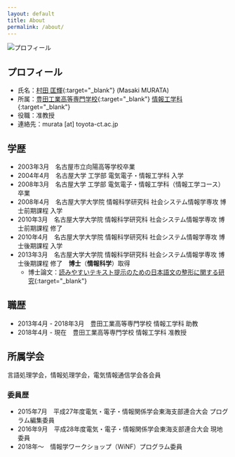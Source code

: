 ```yaml
---
layout: default
title: About
permalink: /about/
---
```


![プロフィール]({{site.baseurl}}/assets/images/profile.jpg)

## プロフィール

- 氏名：[村田 匡輝](https://researchmap.jp/Masaki_MURATA){:target="_blank"} (Masaki MURATA)
- 所属：[豊田工業高等専門学校](https://www.toyota-ct.ac.jp/j/index.php){:target="_blank"} [情報工学科](https://www.ice.toyota-ct.ac.jp/jp/){:target="_blank"}
- 役職：准教授
- 連絡先：murata [at] toyota-ct.ac.jp

## 学歴

- 2003年3月　名古屋市立向陽高等学校卒業
- 2004年4月　名古屋大学 工学部 電気電子・情報工学科 入学
- 2008年3月　名古屋大学 工学部 電気電子・情報工学科（情報工学コース） 卒業
- 2008年4月　名古屋大学大学院 情報科学研究科 社会システム情報学専攻 博士前期課程 入学
- 2010年3月　名古屋大学大学院 情報科学研究科 社会システム情報学専攻 博士前期課程 修了
- 2010年4月　名古屋大学大学院 情報科学研究科 社会システム情報学専攻 博士後期課程 入学
- 2013年3月　名古屋大学大学院 情報科学研究科 社会システム情報学専攻 博士後期課程 修了　__博士__（__情報科学__）取得
  - 博士論文：[読みやすいテキスト提示のための日本語文の整形に関する研究](https://nagoya.repo.nii.ac.jp/records/15926#.YU1hxmZLjzc){:target="_blank"}

## 職歴

- 2013年4月 - 2018年3月　豊田工業高等専門学校 情報工学科 助教
- 2018年4月 - 現在　豊田工業高等専門学校 情報工学科 准教授

<!-- ## 賞罰

- 平成21年度 電子情報通信学会東海支部 学生研究奨励賞
- 平成22年度 名古屋大学学術奨励賞
- 平成23年度 電気関係学会東海支部連合大会 奨励賞 -->

## 所属学会

言語処理学会，情報処理学会，電気情報通信学会各会員

### 委員歴

- 2015年7月　平成27年度電気・電子・情報関係学会東海支部連合大会 プログラム編集委員
- 2016年9月　平成28年度電気・電子・情報関係学会東海支部連合大会 現地委員
- 2018年〜　情報学ワークショップ（WiNF）プログラム委員
